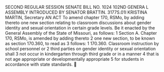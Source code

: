 SECOND REGULAR SESSION
SENATE BILL NO. 1024
102ND GENERA L ASSEMBLY
INTRODUCED BY SENATOR BRATTIN.
3177S.01I KRISTINA MARTIN, Secretary
AN ACT
To amend chapter 170, RSMo, by adding thereto one new section relating to classroom discussions
about gender identity and sexual orientation in certain grade levels.
Be it enacted by the General Assembly of the State of Missouri, as follows:
1 Section A. Chapter 170, RSMo, is amended by adding thereto
2 one new section, to be known as section 170.360, to read as
3 follows:
1 170.360. Classroom instruction by school personnel or
2 third parties on gender identity or sexual orientation shall
3 not occur in kindergarten through third grade or in a manner
4 that is not age appropriate or developmentally appropriate
5 for students in accordance with state standards.
